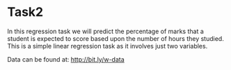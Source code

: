 # Task2
In this regression task we will predict the percentage of marks that a student is expected to score based upon the number of hours they studied. This is a simple linear regression task as it involves just two variables. 

Data can be found at:  http://bit.ly/w-data
